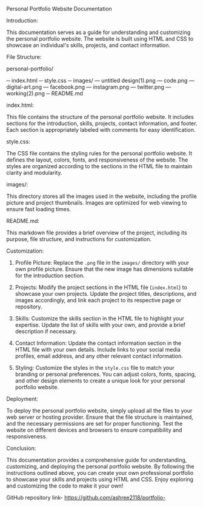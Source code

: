 Personal Portfolio Website Documentation



Introduction:

This documentation serves as a guide for understanding and customizing the personal portfolio website. The website is built using HTML and CSS to showcase an individual's skills, projects, and contact information.


File Structure:

personal-portfolio/

─ index.html
─ style.css
─ images/
   — untitled design(1).png
   — code.png 
   — digital-art.png
   — facebook.png
   — instagram.png
   — twitter.png
   — working(2).png
─ README.md


index.html:

This file contains the structure of the personal portfolio website. It includes sections for the introduction, skills, projects, contact information, and footer. Each section is appropriately labeled with comments for easy identification.


style.css:

The CSS file contains the styling rules for the personal portfolio website. It defines the layout, colors, fonts, and responsiveness of the website. The styles are organized according to the sections in the HTML file to maintain clarity and modularity.


images/:

This directory stores all the images used in the website, including the profile picture and project thumbnails. Images are optimized for web viewing to ensure fast loading times.


README.md:

This markdown file provides a brief overview of the project, including its purpose, file structure, and instructions for customization.


Customization:
1. Profile Picture: Replace the `.png` file in the `images/` directory with your own profile picture. Ensure that the new image has dimensions suitable for the introduction section.

2. Projects: Modify the project sections in the HTML file (`index.html`) to showcase your own projects. Update the project titles, descriptions, and images accordingly, and link each project to its respective page or repository.

3. Skills: Customize the skills section in the HTML file to highlight your expertise. Update the list of skills with your own, and provide a brief description if necessary.

4. Contact Information: Update the contact information section in the HTML file with your own details. Include links to your social media profiles, email address, and any other relevant contact information.

5. Styling: Customize the styles in the `style.css` file to match your branding or personal preferences. You can adjust colors, fonts, spacing, and other design elements to create a unique look for your personal portfolio website.


Deployment:

To deploy the personal portfolio website, simply upload all the files to your web server or hosting provider. Ensure that the file structure is maintained, and the necessary permissions are set for proper functioning. Test the website on different devices and browsers to ensure compatibility and responsiveness.


Conclusion:

This documentation provides a comprehensive guide for understanding, customizing, and deploying the personal portfolio website. By following the instructions outlined above, you can create your own professional portfolio to showcase your skills and projects using HTML and CSS. Enjoy exploring and customizing the code to make it your own!

GitHub repository link-
https://github.com/ashree2118/portfolio-
